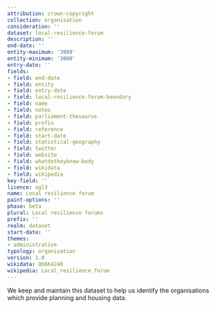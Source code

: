 ```yaml
---
attribution: crown-copyright
collection: organisation
consideration: ''
dataset: local-resilience-forum
description: ''
end-date: ''
entity-maximum: '3999'
entity-minimum: '3000'
entry-date: ''
fields:
- field: end-date
- field: entity
- field: entry-date
- field: local-resilience-forum-boundary
- field: name
- field: notes
- field: parliament-thesaurus
- field: prefix
- field: reference
- field: start-date
- field: statistical-geography
- field: twitter
- field: website
- field: whatdotheyknow-body
- field: wikidata
- field: wikipedia
key-field: ''
licence: ogl3
name: Local resilience forum
paint-options: ''
phase: beta
plural: Local resilience forums
prefix: ''
realm: dataset
start-date: ''
themes:
- administrative
typology: organisation
version: 1.0
wikidata: Q6664240
wikipedia: Local_resilience_forum
---
```


We keep and maintain this dataset to help us identify the organisations which provide planning and housing data.